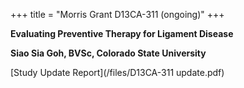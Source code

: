 +++
title = "Morris Grant D13CA-311 (ongoing)"
+++

**Evaluating Preventive Therapy for Ligament Disease**

**Siao Sia Goh, BVSc, Colorado State University**

[Study Update Report](/files/D13CA-311 update.pdf)
